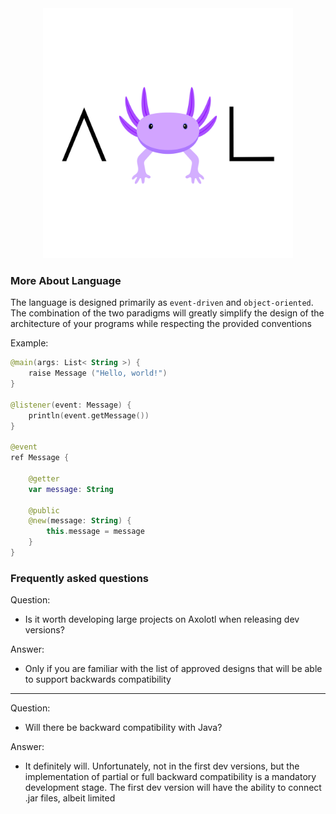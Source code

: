 <div align="center">
  <img src="icon.png" width="400">
</div>

### More About Language

The language is
designed primarily as
`event-driven` and
`object-oriented`.
The combination of the two paradigms will greatly simplify the design of the architecture of your programs while
respecting the provided conventions

Example:

````kotlin
@main(args: List< String >) {
    raise Message ("Hello, world!")
}

@listener(event: Message) {
    println(event.getMessage())
}

@event
ref Message {

    @getter
    var message: String

    @public
    @new(message: String) {
        this.message = message
    }
}

````

### Frequently asked questions

Question:

* Is it worth developing large projects on Axolotl when releasing dev versions?

Answer:

* Only if you are familiar with the list of approved designs that will be able to support backwards compatibility

---
Question:

* Will there be backward compatibility with Java?

Answer:

* It definitely will. Unfortunately, not in the first dev versions, but the implementation of partial or full backward
  compatibility is a mandatory development stage. The first dev version will have the ability to connect .jar files,
  albeit limited
